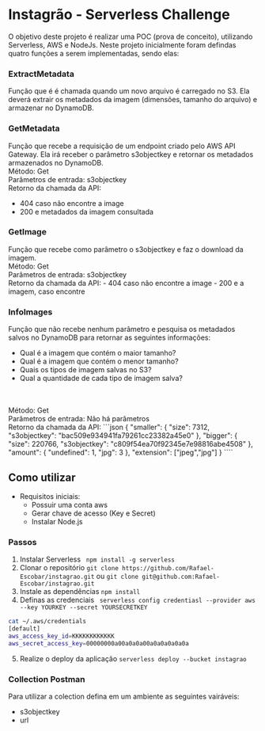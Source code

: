 # Instagrão - Serverless Challenge

O objetivo deste projeto é realizar uma POC (prova de conceito), utilizando Serverless, AWS e NodeJs. Neste projeto inicialmente foram defindas quatro funções a serem implementadas, sendo elas:

### ExtractMetadata
 
Função que é é chamada quando um novo arquivo é carregado no S3. Ela
deverá extrair os metadados da imagem (dimensões, tamanho do arquivo) e armazenar no
DynamoDB.

### GetMetadata

Função que recebe a requisição de um endpoint criado pelo AWS API Gateway.
Ela irá receber o parâmetro s3objectkey e retornar os metadados armazenados no DynamoDB.
<br>Método: Get
<br>Parâmetros de entrada: s3objectkey
<br>Retorno da chamada da API: 
- 404 caso não encontre a image
- 200 e metadados da imagem consultada

### GetImage
Função que recebe como parâmetro o s3objectkey e faz o download da imagem.
<br>Método: Get
<br>Parâmetros de entrada: s3objectkey
<br>Retorno da chamada da API: 
    - 404 caso não encontre a image
    - 200 e a imagem, caso encontre

### InfoImages
Função que não recebe nenhum parâmetro e pesquisa os metadados salvos no
DynamoDB para retornar as seguintes informações:
- Qual é a imagem que contém o maior tamanho?
- Qual é a imagem que contém o menor tamanho?
- Quais os tipos de imagem salvas no S3?
- Qual a quantidade de cada tipo de imagem salva?
<br>
<br>Método: Get
<br>Parâmetros de entrada: Não há parâmetros
<br>Retorno da chamada da API:
```json
{
    "smaller": {
        "size": 7312,
        "s3objectkey": "bac509e934941fa79261cc23382a45e0"
    },
    "bigger": {
        "size": 220766,
        "s3objectkey": "c809f54ea70f92345e7e98816abe4508"
    },
    "amount": {
        "undefined": 1,
        "jpg": 3
    },
    "extension": ["jpeg","jpg"]
}
````

## Como utilizar

* Requisitos iniciais:
    * Possuir uma conta aws
    * Gerar chave de acesso (Key e Secret)
    * Instalar Node.js

### Passos

1. Instalar Serverless
``` npm install -g serverless```
2.  Clonar o repositório 
```git clone https://github.com/Rafael-Escobar/instagrao.git```
ou
```git clone git@github.com:Rafael-Escobar/instagrao.git```
3.  Instale as dependências
``` npm install ```
4. Definas as credenciais
``` serverless config credentiasl --provider aws --key YOURKEY --secret YOURSECRETKEY```

```bash
cat ~/.aws/credentials
[default]
aws_access_key_id=KKKKKKKKKKKK
aws_secret_access_key=00000000a00a0a0a00a0a0a0a0a0a
```
5. Realize o deploy da aplicação
```serverless deploy --bucket instagrao```

### Collection Postman

Para utilizar a colection defina em um ambiente as seguintes vairáveis:
- s3objectkey
- url

